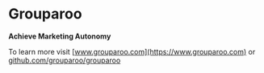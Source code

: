 # Grouparoo

**Achieve Marketing Autonomy**

To learn more visit [www.grouparoo.com](https://www.grouparoo.com) or [github.com/grouparoo/grouparoo](https://github.com/grouparoo/grouparoo)
